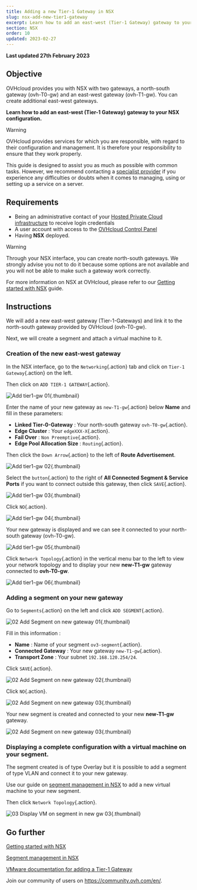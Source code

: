 ```yaml
---
title: Adding a new Tier-1 Gateway in NSX
slug: nsx-add-new-tier1-gateway
excerpt: Learn how to add an east-west (Tier-1 Gateway) gateway to your NSX configuration
section: NSX
order: 10
updated: 2023-02-27
---
```


**Last updated 27th February 2023**

## Objective

OVHcloud provides you with NSX with two gateways, a north-south gateway (ovh-T0-gw) and an east-west gateway (ovh-T1-gw). You can create additional east-west gateways.

**Learn how to add an east-west (Tier-1 Gateway) gateway to your NSX configuration.**

> [!warning]
> OVHcloud provides services for which you are responsible, with regard to their configuration and management. It is therefore your responsibility to ensure that they work properly.
>
> This guide is designed to assist you as much as possible with common tasks. However, we recommend contacting a [specialist provider](https://partner.ovhcloud.com/en-gb/) if you experience any difficulties or doubts when it comes to managing, using or setting up a service on a server.
>

## Requirements

- Being an administrative contact of your [Hosted Private Cloud infrastructure](https://www.ovhcloud.com/en-gb/enterprise/products/hosted-private-cloud/) to receive login credentials
- A user account with access to the [OVHcloud Control Panel](https://www.ovh.com/auth/?action=gotomanager&from=https://www.ovh.co.uk/&ovhSubsidiary=GB)
- Having **NSX** deployed.

> [!warning]
> Through your NSX interface, you can create north-south gateways. 
> We strongly advise you not to do it because some options are not available and you will not be able to make such a gateway work correctly.

For more information on NSX at OVHcloud, please refer to our [Getting started with NSX](https://docs.ovh.com/fr/private-cloud/nsx-first-steps/) guide.

## Instructions

We will add a new east-west gateway (Tier-1-Gateways) and link it to the north-south gateway provided by OVHcloud (ovh-T0-gw).

Next, we will create a segment and attach a virtual machine to it.

### Creation of the new east-west gateway

In the NSX interface, go to the `Networking`{.action} tab and click on `Tier-1 Gateway`{.action} on the left.

Then click on `ADD TIER-1 GATEWAY`{.action}.

![Add tier1-gw 01](images/01-add-tier1-gw01.png){.thumbnail}

Enter the name of your new gateway as `new-T1-gw`{.action} below **Name** and fill in these parameters:

- **Linked Tier-0-Gateway** : Your north-south gateway `ovh-T0-gw`{.action}.
- **Edge Cluster** : Your `edgeXXX-X`{.action}.
- **Fail Over** : `Non Preemptive`{.action}.
- **Edge Pool Allocation Size** : `Routing`{.action}.

Then click the `Down Arrow`{.action} to the left of **Route Advertisement**.

![Add tier1-gw 02](images/01-add-tier1-gw02.png){.thumbnail}

Select the `button`{.action} to the right of **All Connected Segment & Service Ports** if you want to connect outside this gateway, then click `SAVE`{.action}.

![Add tier1-gw 03](images/01-add-tier1-gw03.png){.thumbnail}

Click `NO`{.action}.

![Add tier1-gw 04](images/01-add-tier1-gw04.png){.thumbnail}

Your new gateway is displayed and we can see it connected to your north-south gateway (ovh-T0-gw).

![Add tier1-gw 05](images/01-add-tier1-gw05.png){.thumbnail}

Click `Network Topology`{.action} in the vertical menu bar to the left to view your network topology and to display your new **new-T1-gw** gateway connected to **ovh-T0-gw**.

![Add tier1-gw 06](images/01-add-tier1-gw06.png){.thumbnail}

### Adding a segment on your new gateway

Go to `Segments`{.action} on the left and click `ADD SEGMENT`{.action}.

![02 Add Segment on new gateway 01](images/02-add-segment-on-new-gw01.png){.thumbnail}

Fill in this information : 

- **Name** : Name of your segment `ov3-segment`{.action}.
- **Connected Gateway** : Your new gateway `new-T1-gw`{.action}.
- **Transport Zone** : Your subnet `192.168.120.254/24`.

Click `SAVE`{.action}.

![02 Add Segment on new gateway 02](images/02-add-segment-on-new-gw02.png){.thumbnail}

Click `NO`{.action}.

![02 Add Segment on new gateway 03](images/02-add-segment-on-new-gw03.png){.thumbnail}

Your new segment is created and connected to your new **new-T1-gw** gateway. 

![02 Add Segment on new gateway 03](images/02-add-segment-on-new-gw03.png){.thumbnail}

### Displaying a complete configuration with a virtual machine on your segment.

The segment created is of type Overlay but it is possible to add a segment of type VLAN and connect it to your new gateway.

Use our guide on [segment management in NSX](https://docs.ovh.com/fr/private-cloud/nsx-segment-management/) to add a new virtual machine to your new segment.

Then click `Network Topology`{.action}.

![03 Display VM on segment in new gw 03](images/03-display-vm-on-segment-in-new-gw01.png){.thumbnail}

## Go further <a name="gofurther"></a>

[Getting started with NSX](https://docs.ovh.com/gb/en/private-cloud/nsx-first-steps/)

[Segment management in NSX](https://docs.ovh.com/gb/en/nsx-segment-management/)

[VMware documentation for adding a Tier-1 Gateway](https://docs.vmware.com/en/VMware-NSX-Data-Center/3.2/administration/GUID-EEBA627A-0860-477A-95A7-7645BA562D62.html)

Join our community of users on <https://community.ovh.com/en/>.
